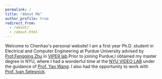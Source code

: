 ```yaml
---
permalink: /
title: "About Me"
author_profile: true
redirect_from: 
  - /about/
  - /about.html
---
```

Welcome to Chenhao's personal website! I am a first year Ph.D. student in Electrical and Computer Engineering at Purdue University advised by [Prof.Fengqing Zhu](https://engineering.purdue.edu/~zhu0/) in [VIPER lab](https://engineering.purdue.edu/~ips/students.html).Prior to joining Purdue,I obtained my master degree in NYU, where I had a wonderful time at the [NYU VIDEO LAB](https://wp.nyu.edu/videolab/) under the guidance of [Prof. Yao Wang](https://engineering.nyu.edu/faculty/yao-wang). I also had the opportunity to work with [Prof. Ivan Selesnick](https://eeweb.engineering.nyu.edu/iselesni/).

